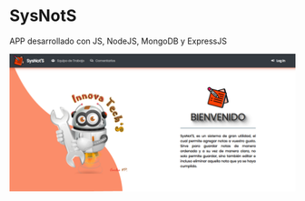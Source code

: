 # SysNotS
APP desarrollado con JS, NodeJS, MongoDB y ExpressJS

![](src/public/img/WelcomeSysNotS.png)